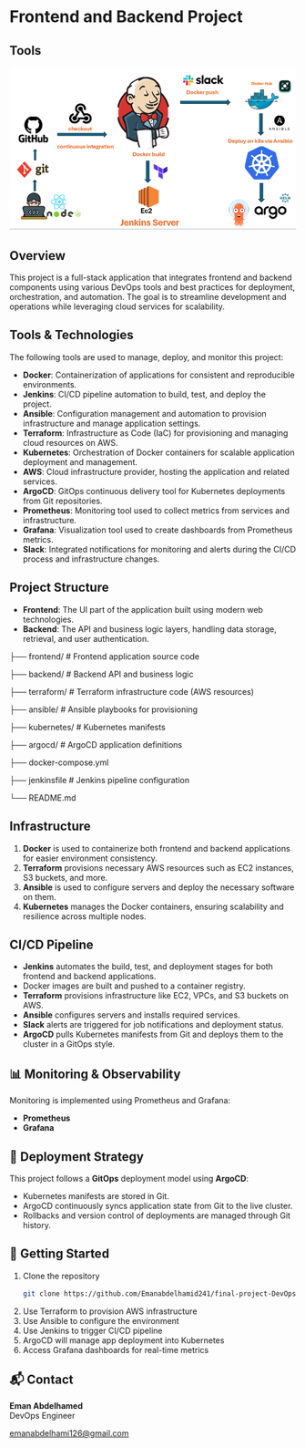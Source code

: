# Frontend and Backend Project

## Tools
![Project Image](./imgs/projecttools.PNG)

## Overview
This project is a full-stack application that integrates frontend and backend components using various DevOps tools and best practices for deployment, orchestration, and automation. The goal is to streamline development and operations while leveraging cloud services for scalability.

## Tools & Technologies
The following tools are used to manage, deploy, and monitor this project:

- **Docker**: Containerization of applications for consistent and reproducible environments.  
- **Jenkins**: CI/CD pipeline automation to build, test, and deploy the project.  
- **Ansible**: Configuration management and automation to provision infrastructure and manage application settings.  
- **Terraform**: Infrastructure as Code (IaC) for provisioning and managing cloud resources on AWS.  
- **Kubernetes**: Orchestration of Docker containers for scalable application deployment and management.  
- **AWS**: Cloud infrastructure provider, hosting the application and related services.  
- **ArgoCD**: GitOps continuous delivery tool for Kubernetes deployments from Git repositories.  
- **Prometheus**: Monitoring tool used to collect metrics from services and infrastructure.  
- **Grafana**: Visualization tool used to create dashboards from Prometheus metrics.  
- **Slack**: Integrated notifications for monitoring and alerts during the CI/CD process and infrastructure changes.  


## Project Structure
- **Frontend**: The UI part of the application built using modern web technologies.
- **Backend**: The API and business logic layers, handling data storage, retrieval, and user authentication.

├── frontend/ # Frontend application source code

├── backend/ # Backend API and business logic

├── terraform/ # Terraform infrastructure code (AWS resources)

├── ansible/ # Ansible playbooks for provisioning

├── kubernetes/ # Kubernetes manifests

├── argocd/ # ArgoCD application definitions

├── docker-compose.yml

├── jenkinsfile # Jenkins pipeline configuration

└── README.md

## Infrastructure
1. **Docker** is used to containerize both frontend and backend applications for easier environment consistency.
2. **Terraform** provisions necessary AWS resources such as EC2 instances, S3 buckets, and more.
3. **Ansible** is used to configure servers and deploy the necessary software on them.
4. **Kubernetes** manages the Docker containers, ensuring scalability and resilience across multiple nodes.

## CI/CD Pipeline
- **Jenkins** automates the build, test, and deployment stages for both frontend and backend applications.  
- Docker images are built and pushed to a container registry.  
- **Terraform** provisions infrastructure like EC2, VPCs, and S3 buckets on AWS.  
- **Ansible** configures servers and installs required services.  
- **Slack** alerts are triggered for job notifications and deployment status.  
- **ArgoCD** pulls Kubernetes manifests from Git and deploys them to the cluster in a GitOps style.

## 📊 Monitoring & Observability

Monitoring is implemented using Prometheus and Grafana:

- **Prometheus**
- **Grafana** 

## 🚀 Deployment Strategy

This project follows a **GitOps** deployment model using **ArgoCD**:

- Kubernetes manifests are stored in Git.
- ArgoCD continuously syncs application state from Git to the live cluster.
- Rollbacks and version control of deployments are managed through Git history.

## 🧭 Getting Started

1. Clone the repository  
   ```bash
   git clone https://github.com/Emanabdelhamid241/final-project-DevOps-DEPI.git

2. Use Terraform to provision AWS infrastructure  
3. Use Ansible to configure the environment  
4. Use Jenkins to trigger CI/CD pipeline  
5. ArgoCD will manage app deployment into Kubernetes  
6. Access Grafana dashboards for real-time metrics


## 📬 Contact

**Eman Abdelhamed**  
DevOps Engineer 

emanabdelhami126@gmail.com